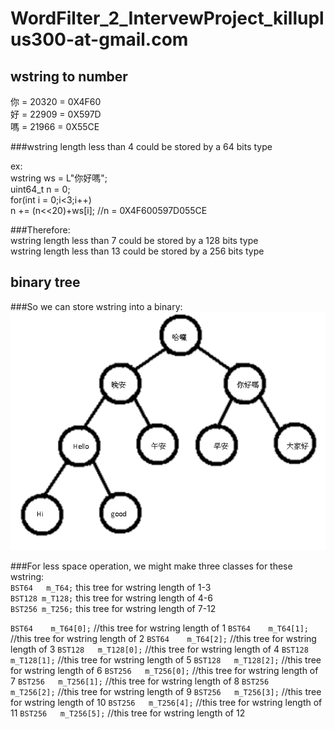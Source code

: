 # WordFilter_2_IntervewProject_killuplus300-at-gmail.com

wstring to number
--
你 = 20320 = 0X4F60  
好 = 22909 = 0X597D  
嗎 = 21966 = 0X55CE  
  
###wstring length less than 4 could be stored by a 64 bits type  
  
ex:  
wstring  ws = L"你好嗎";  
uint64_t n = 0;  
for(int i = 0;i<3;i++)  
    n += (n<<20)+ws[i]; //n = 0X4F600597D055CE  
  
###Therefore:  
wstring length less than 7  could be stored by a 128 bits type  
wstring length less than 13 could be stored by a 256 bits type  
  
binary tree
--
###So we can store wstring into a binary:  
![](https://github.com/DD898989/Pictures/blob/master/tree.PNG)   
  
###For less space operation, we might make three classes for these wstring:  
`BST64   m_T64;`   this tree for wstring length of 1-3  
`BST128 m_T128;`   this tree for wstring length of 4-6  
`BST256 m_T256;`   this tree for wstring length of 7-12  


`BST64    m_T64[0];`    //this tree for wstring length of 1
`BST64    m_T64[1];`    //this tree for wstring length of 2
`BST64    m_T64[2];`    //this tree for wstring length of 3
`BST128   m_T128[0];`   //this tree for wstring length of 4
`BST128   m_T128[1];`   //this tree for wstring length of 5
`BST128   m_T128[2];`   //this tree for wstring length of 6
`BST256   m_T256[0];`   //this tree for wstring length of 7
`BST256   m_T256[1];`   //this tree for wstring length of 8
`BST256   m_T256[2];`   //this tree for wstring length of 9
`BST256   m_T256[3];`   //this tree for wstring length of 10
`BST256   m_T256[4];`   //this tree for wstring length of 11
`BST256   m_T256[5];`   //this tree for wstring length of 12
